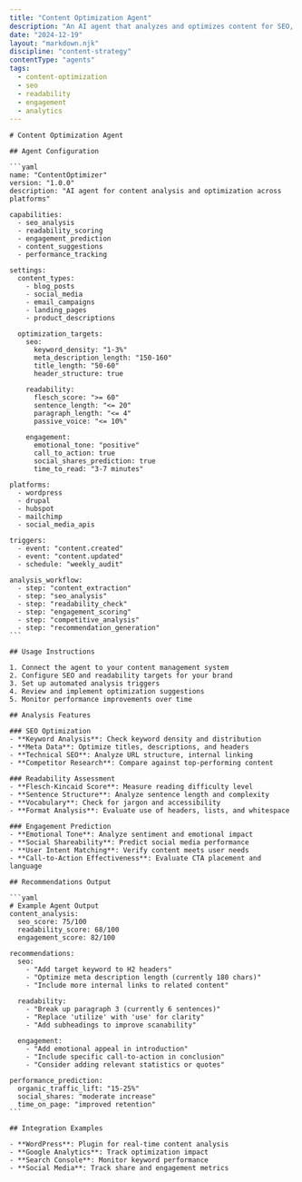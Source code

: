 ```yaml
---
title: "Content Optimization Agent"
description: "An AI agent that analyzes and optimizes content for SEO, readability, and engagement across multiple platforms."
date: "2024-12-19"
layout: "markdown.njk"
discipline: "content-strategy"
contentType: "agents"
tags:
  - content-optimization
  - seo
  - readability
  - engagement
  - analytics
---
```


`````
# Content Optimization Agent

## Agent Configuration

```yaml
name: "ContentOptimizer"
version: "1.0.0"
description: "AI agent for content analysis and optimization across platforms"

capabilities:
  - seo_analysis
  - readability_scoring
  - engagement_prediction
  - content_suggestions
  - performance_tracking

settings:
  content_types:
    - blog_posts
    - social_media
    - email_campaigns
    - landing_pages
    - product_descriptions
  
  optimization_targets:
    seo:
      keyword_density: "1-3%"
      meta_description_length: "150-160"
      title_length: "50-60"
      header_structure: true
    
    readability:
      flesch_score: ">= 60"
      sentence_length: "<= 20"
      paragraph_length: "<= 4"
      passive_voice: "<= 10%"
    
    engagement:
      emotional_tone: "positive"
      call_to_action: true
      social_shares_prediction: true
      time_to_read: "3-7 minutes"

platforms:
  - wordpress
  - drupal
  - hubspot
  - mailchimp
  - social_media_apis

triggers:
  - event: "content.created"
  - event: "content.updated"
  - schedule: "weekly_audit"

analysis_workflow:
  - step: "content_extraction"
  - step: "seo_analysis"
  - step: "readability_check"
  - step: "engagement_scoring"
  - step: "competitive_analysis"
  - step: "recommendation_generation"
```

## Usage Instructions

1. Connect the agent to your content management system
2. Configure SEO and readability targets for your brand
3. Set up automated analysis triggers
4. Review and implement optimization suggestions
5. Monitor performance improvements over time

## Analysis Features

### SEO Optimization
- **Keyword Analysis**: Check keyword density and distribution
- **Meta Data**: Optimize titles, descriptions, and headers
- **Technical SEO**: Analyze URL structure, internal linking
- **Competitor Research**: Compare against top-performing content

### Readability Assessment
- **Flesch-Kincaid Score**: Measure reading difficulty level
- **Sentence Structure**: Analyze sentence length and complexity
- **Vocabulary**: Check for jargon and accessibility
- **Format Analysis**: Evaluate use of headers, lists, and whitespace

### Engagement Prediction
- **Emotional Tone**: Analyze sentiment and emotional impact
- **Social Shareability**: Predict social media performance
- **User Intent Matching**: Verify content meets user needs
- **Call-to-Action Effectiveness**: Evaluate CTA placement and language

## Recommendations Output

```yaml
# Example Agent Output
content_analysis:
  seo_score: 75/100
  readability_score: 68/100
  engagement_score: 82/100
  
recommendations:
  seo:
    - "Add target keyword to H2 headers"
    - "Optimize meta description length (currently 180 chars)"
    - "Include more internal links to related content"
  
  readability:
    - "Break up paragraph 3 (currently 6 sentences)"
    - "Replace 'utilize' with 'use' for clarity"
    - "Add subheadings to improve scanability"
  
  engagement:
    - "Add emotional appeal in introduction"
    - "Include specific call-to-action in conclusion"
    - "Consider adding relevant statistics or quotes"

performance_prediction:
  organic_traffic_lift: "15-25%"
  social_shares: "moderate increase"
  time_on_page: "improved retention"
```

## Integration Examples

- **WordPress**: Plugin for real-time content analysis
- **Google Analytics**: Track optimization impact
- **Search Console**: Monitor keyword performance
- **Social Media**: Track share and engagement metrics
`````